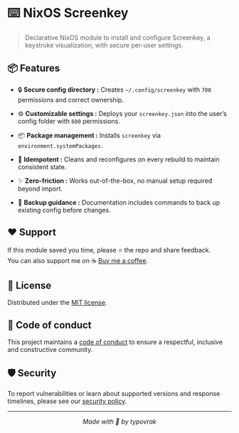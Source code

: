 # ⌨️ NixOS Screenkey

> Declarative NixOS module to install and configure Screenkey, a keystroke visualization, with secure per-user settings.

## 📦 Features

- 🔒 **Secure config directory :** Creates ```~/.config/screenkey``` with ```700``` permissions and correct ownership.

- ⚙️ **Customizable settings :** Deploys your ```screenkey.json``` into the user’s config folder with ```600``` permissions.
 
- 📦 **Package management :** Installs ```screenkey``` via ```environment.systemPackages```.

- 🔄 **Idempotent :** Cleans and reconfigures on every rebuild to maintain consistent state.

- ✨ **Zero-friction :** Works out-of-the-box, no manual setup required beyond import.

- 💾 **Backup guidance :** Documentation includes commands to back up existing config before changes.

## ❤️ Support

If this module saved you time, please ⭐️ the repo and share feedback.  
You can also support me on ☕ [Buy me a coffee](https://www.buymeacoffee.com/typovrak).

## 📝 License

Distributed under the [MIT license](LICENSE.md).

## 📜 Code of conduct

This project maintains a [code of conduct](.github/CODE_OF_CONDUCT.md) to ensure a respectful, inclusive and constructive community.

## 🛡️ Security

To report vulnerabilities or learn about supported versions and response timelines, please see our [security policy](.github/SECURITY.md).

---

<p align="center"><i>Made with 💜 by typovrak</i></p>

